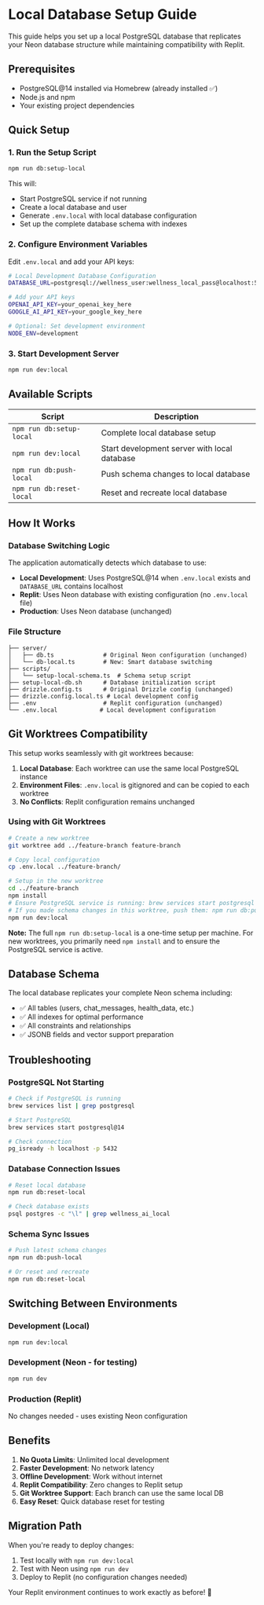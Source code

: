 # Local Database Setup Guide

This guide helps you set up a local PostgreSQL database that replicates your Neon database structure while maintaining compatibility with Replit.

## Prerequisites

- PostgreSQL@14 installed via Homebrew (already installed ✅)
- Node.js and npm
- Your existing project dependencies

## Quick Setup

### 1. Run the Setup Script

```bash
npm run db:setup-local
```

This will:
- Start PostgreSQL service if not running
- Create a local database and user
- Generate `.env.local` with local database configuration
- Set up the complete database schema with indexes

### 2. Configure Environment Variables

Edit `.env.local` and add your API keys:

```bash
# Local Development Database Configuration
DATABASE_URL=postgresql://wellness_user:wellness_local_pass@localhost:5432/wellness_ai_local

# Add your API keys
OPENAI_API_KEY=your_openai_key_here
GOOGLE_AI_API_KEY=your_google_key_here

# Optional: Set development environment
NODE_ENV=development
```

### 3. Start Development Server

```bash
npm run dev:local
```

## Available Scripts

| Script | Description |
|--------|-------------|
| `npm run db:setup-local` | Complete local database setup |
| `npm run dev:local` | Start development server with local database |
| `npm run db:push-local` | Push schema changes to local database |
| `npm run db:reset-local` | Reset and recreate local database |

## How It Works

### Database Switching Logic

The application automatically detects which database to use:

- **Local Development**: Uses PostgreSQL@14 when `.env.local` exists and `DATABASE_URL` contains localhost
- **Replit**: Uses Neon database with existing configuration (no `.env.local` file)
- **Production**: Uses Neon database (unchanged)

### File Structure

```
├── server/
│   ├── db.ts              # Original Neon configuration (unchanged)
│   └── db-local.ts        # New: Smart database switching
├── scripts/
│   └── setup-local-schema.ts  # Schema setup script
├── setup-local-db.sh      # Database initialization script
├── drizzle.config.ts      # Original Drizzle config (unchanged)
├── drizzle.config.local.ts # Local development config
├── .env                   # Replit configuration (unchanged)
└── .env.local            # Local development configuration
```

## Git Worktrees Compatibility

This setup works seamlessly with git worktrees because:

1. **Local Database**: Each worktree can use the same local PostgreSQL instance
2. **Environment Files**: `.env.local` is gitignored and can be copied to each worktree
3. **No Conflicts**: Replit configuration remains unchanged

### Using with Git Worktrees

```bash
# Create a new worktree
git worktree add ../feature-branch feature-branch

# Copy local configuration
cp .env.local ../feature-branch/

# Setup in the new worktree
cd ../feature-branch
npm install
# Ensure PostgreSQL service is running: brew services start postgresql
# If you made schema changes in this worktree, push them: npm run db:push-local
npm run dev:local
```

**Note:** The full `npm run db:setup-local` is a one-time setup per machine. For new worktrees, you primarily need `npm install` and to ensure the PostgreSQL service is active.

## Database Schema

The local database replicates your complete Neon schema including:

- ✅ All tables (users, chat_messages, health_data, etc.)
- ✅ All indexes for optimal performance
- ✅ All constraints and relationships
- ✅ JSONB fields and vector support preparation

## Troubleshooting

### PostgreSQL Not Starting

```bash
# Check if PostgreSQL is running
brew services list | grep postgresql

# Start PostgreSQL
brew services start postgresql@14

# Check connection
pg_isready -h localhost -p 5432
```

### Database Connection Issues

```bash
# Reset local database
npm run db:reset-local

# Check database exists
psql postgres -c "\l" | grep wellness_ai_local
```

### Schema Sync Issues

```bash
# Push latest schema changes
npm run db:push-local

# Or reset and recreate
npm run db:reset-local
```

## Switching Between Environments

### Development (Local)
```bash
npm run dev:local
```

### Development (Neon - for testing)
```bash
npm run dev
```

### Production (Replit)
No changes needed - uses existing Neon configuration

## Benefits

1. **No Quota Limits**: Unlimited local development
2. **Faster Development**: No network latency
3. **Offline Development**: Work without internet
4. **Replit Compatibility**: Zero changes to Replit setup
5. **Git Worktree Support**: Each branch can use the same local DB
6. **Easy Reset**: Quick database reset for testing

## Migration Path

When you're ready to deploy changes:

1. Test locally with `npm run dev:local`
2. Test with Neon using `npm run dev` 
3. Deploy to Replit (no configuration changes needed)

Your Replit environment continues to work exactly as before! 🎉